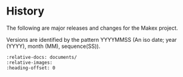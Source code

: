 # History

The following are major releases and changes for the Makex project.

Versions are identified by the pattern YYYYMMSS (An iso date; year (YYYY), month (MM), sequence(SS)).

```{include} ../../HISTORY.md
:relative-docs: documents/
:relative-images:
:heading-offset: 0
```
